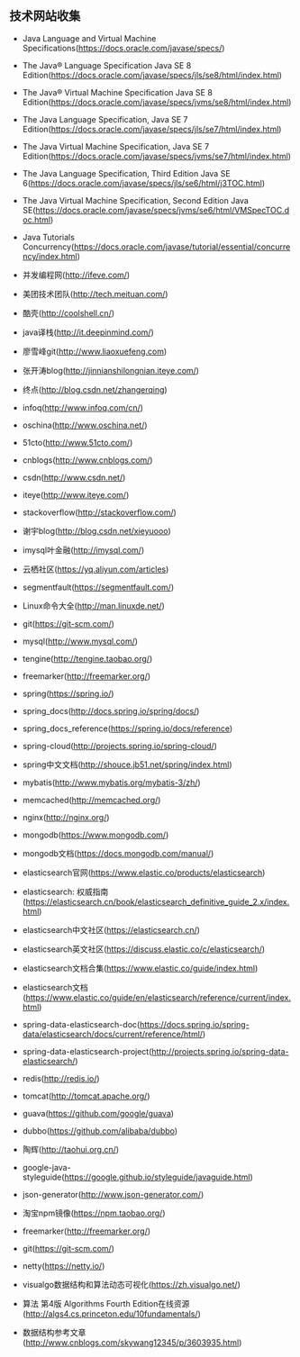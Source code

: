 ## 技术网站收集

- Java Language and Virtual Machine Specifications(https://docs.oracle.com/javase/specs/)
- The Java® Language Specification Java SE 8 Edition(https://docs.oracle.com/javase/specs/jls/se8/html/index.html)
- The Java® Virtual Machine Specification Java SE 8 Edition(https://docs.oracle.com/javase/specs/jvms/se8/html/index.html)
- The Java Language Specification, Java SE 7 Edition(https://docs.oracle.com/javase/specs/jls/se7/html/index.html)
- The Java Virtual Machine Specification, Java SE 7 Edition(https://docs.oracle.com/javase/specs/jvms/se7/html/index.html)
- The Java Language Specification, Third Edition Java SE 6(https://docs.oracle.com/javase/specs/jls/se6/html/j3TOC.html)
- The Java Virtual Machine Specification, Second Edition Java SE(https://docs.oracle.com/javase/specs/jvms/se6/html/VMSpecTOC.doc.html) 
- Java Tutorials Concurrency(https://docs.oracle.com/javase/tutorial/essential/concurrency/index.html)


- 并发编程网(http://ifeve.com/)
- 美团技术团队(http://tech.meituan.com/)
- 酷壳(http://coolshell.cn/)
- java译栈(http://it.deepinmind.com/)
- 廖雪峰git(http://www.liaoxuefeng.com)
- 张开涛blog(http://jinnianshilongnian.iteye.com/)
- 终点(http://blog.csdn.net/zhangerqing)
- infoq(http://www.infoq.com/cn/)
- oschina(http://www.oschina.net/)
- 51cto(http://www.51cto.com/)
- cnblogs(http://www.cnblogs.com/)
- csdn(http://www.csdn.net/)
- iteye(http://www.iteye.com/)
- stackoverflow(http://stackoverflow.com/)
- 谢宇blog(http://blog.csdn.net/xieyuooo)
- imysql叶金融(http://imysql.com/)
- 云栖社区(https://yq.aliyun.com/articles)
- segmentfault(https://segmentfault.com/)
- Linux命令大全(http://man.linuxde.net/)



- git(https://git-scm.com/)
- mysql(http://www.mysql.com/)
- tengine(http://tengine.taobao.org/)
- freemarker(http://freemarker.org/)
- spring(https://spring.io/)
- spring_docs(http://docs.spring.io/spring/docs/)
- spring_docs_reference(https://spring.io/docs/reference)
- spring-cloud(http://projects.spring.io/spring-cloud/)
- spring中文文档(http://shouce.jb51.net/spring/index.html)
- mybatis(http://www.mybatis.org/mybatis-3/zh/)
- memcached(http://memcached.org/)
- nginx(http://nginx.org/)
- mongodb(https://www.mongodb.com/)
- mongodb文档(https://docs.mongodb.com/manual/)
- elasticsearch官网(https://www.elastic.co/products/elasticsearch)
- elasticsearch: 权威指南(https://elasticsearch.cn/book/elasticsearch_definitive_guide_2.x/index.html)
- elasticsearch中文社区(https://elasticsearch.cn/)
- elasticsearch英文社区(https://discuss.elastic.co/c/elasticsearch/)
- elasticsearch文档合集(https://www.elastic.co/guide/index.html)
- elasticsearch文档(https://www.elastic.co/guide/en/elasticsearch/reference/current/index.html)
- spring-data-elasticsearch-doc(https://docs.spring.io/spring-data/elasticsearch/docs/current/reference/html/)
- spring-data-elasticsearch-project(http://projects.spring.io/spring-data-elasticsearch/)
- redis(http://redis.io/)
- tomcat(http://tomcat.apache.org/)
- guava(https://github.com/google/guava)
- dubbo(https://github.com/alibaba/dubbo)
- 陶辉(http://taohui.org.cn/)
- google-java-styleguide(https://google.github.io/styleguide/javaguide.html)
- json-generator(http://www.json-generator.com/)
- 淘宝npm镜像(https://npm.taobao.org/)
- freemarker(http://freemarker.org/)
- git(https://git-scm.com/)




- netty(https://netty.io/)
- visualgo数据结构和算法动态可视化(https://zh.visualgo.net/)
- 算法 第4版 Algorithms Fourth Edition在线资源(http://algs4.cs.princeton.edu/10fundamentals/)
- 数据结构参考文章(http://www.cnblogs.com/skywang12345/p/3603935.html)